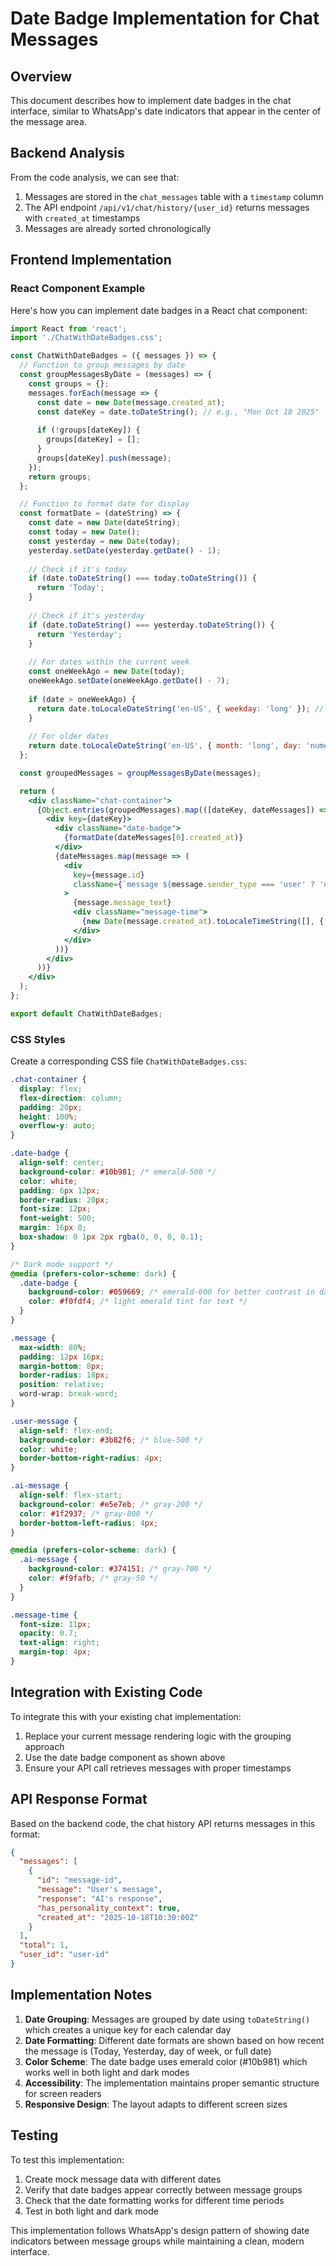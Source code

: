 # Date Badge Implementation for Chat Messages

## Overview
This document describes how to implement date badges in the chat interface, similar to WhatsApp's date indicators that appear in the center of the message area.

## Backend Analysis
From the code analysis, we can see that:

1. Messages are stored in the `chat_messages` table with a `timestamp` column
2. The API endpoint `/api/v1/chat/history/{user_id}` returns messages with `created_at` timestamps
3. Messages are already sorted chronologically

## Frontend Implementation

### React Component Example

Here's how you can implement date badges in a React chat component:

```jsx
import React from 'react';
import './ChatWithDateBadges.css';

const ChatWithDateBadges = ({ messages }) => {
  // Function to group messages by date
  const groupMessagesByDate = (messages) => {
    const groups = {};
    messages.forEach(message => {
      const date = new Date(message.created_at);
      const dateKey = date.toDateString(); // e.g., "Mon Oct 18 2025"
      
      if (!groups[dateKey]) {
        groups[dateKey] = [];
      }
      groups[dateKey].push(message);
    });
    return groups;
  };

  // Function to format date for display
  const formatDate = (dateString) => {
    const date = new Date(dateString);
    const today = new Date();
    const yesterday = new Date(today);
    yesterday.setDate(yesterday.getDate() - 1);
    
    // Check if it's today
    if (date.toDateString() === today.toDateString()) {
      return 'Today';
    }
    
    // Check if it's yesterday
    if (date.toDateString() === yesterday.toDateString()) {
      return 'Yesterday';
    }
    
    // For dates within the current week
    const oneWeekAgo = new Date(today);
    oneWeekAgo.setDate(oneWeekAgo.getDate() - 7);
    
    if (date > oneWeekAgo) {
      return date.toLocaleDateString('en-US', { weekday: 'long' }); // e.g., "Monday"
    }
    
    // For older dates
    return date.toLocaleDateString('en-US', { month: 'long', day: 'numeric', year: 'numeric' }); // e.g., "October 18, 2025"
  };

  const groupedMessages = groupMessagesByDate(messages);

  return (
    <div className="chat-container">
      {Object.entries(groupedMessages).map(([dateKey, dateMessages]) => (
        <div key={dateKey}>
          <div className="date-badge">
            {formatDate(dateMessages[0].created_at)}
          </div>
          {dateMessages.map(message => (
            <div 
              key={message.id} 
              className={`message ${message.sender_type === 'user' ? 'user-message' : 'ai-message'}`}
            >
              {message.message_text}
              <div className="message-time">
                {new Date(message.created_at).toLocaleTimeString([], { hour: '2-digit', minute: '2-digit' })}
              </div>
            </div>
          ))}
        </div>
      ))}
    </div>
  );
};

export default ChatWithDateBadges;
```

### CSS Styles

Create a corresponding CSS file `ChatWithDateBadges.css`:

```css
.chat-container {
  display: flex;
  flex-direction: column;
  padding: 20px;
  height: 100%;
  overflow-y: auto;
}

.date-badge {
  align-self: center;
  background-color: #10b981; /* emerald-500 */
  color: white;
  padding: 6px 12px;
  border-radius: 20px;
  font-size: 12px;
  font-weight: 500;
  margin: 16px 0;
  box-shadow: 0 1px 2px rgba(0, 0, 0, 0.1);
}

/* Dark mode support */
@media (prefers-color-scheme: dark) {
  .date-badge {
    background-color: #059669; /* emerald-600 for better contrast in dark mode */
    color: #f0fdf4; /* light emerald tint for text */
  }
}

.message {
  max-width: 80%;
  padding: 12px 16px;
  margin-bottom: 8px;
  border-radius: 18px;
  position: relative;
  word-wrap: break-word;
}

.user-message {
  align-self: flex-end;
  background-color: #3b82f6; /* blue-500 */
  color: white;
  border-bottom-right-radius: 4px;
}

.ai-message {
  align-self: flex-start;
  background-color: #e5e7eb; /* gray-200 */
  color: #1f2937; /* gray-800 */
  border-bottom-left-radius: 4px;
}

@media (prefers-color-scheme: dark) {
  .ai-message {
    background-color: #374151; /* gray-700 */
    color: #f9fafb; /* gray-50 */
  }
}

.message-time {
  font-size: 11px;
  opacity: 0.7;
  text-align: right;
  margin-top: 4px;
}
```

## Integration with Existing Code

To integrate this with your existing chat implementation:

1. Replace your current message rendering logic with the grouping approach
2. Use the date badge component as shown above
3. Ensure your API call retrieves messages with proper timestamps

## API Response Format

Based on the backend code, the chat history API returns messages in this format:

```json
{
  "messages": [
    {
      "id": "message-id",
      "message": "User's message",
      "response": "AI's response",
      "has_personality_context": true,
      "created_at": "2025-10-18T10:30:00Z"
    }
  ],
  "total": 1,
  "user_id": "user-id"
}
```

## Implementation Notes

1. **Date Grouping**: Messages are grouped by date using `toDateString()` which creates a unique key for each calendar day
2. **Date Formatting**: Different date formats are shown based on how recent the message is (Today, Yesterday, day of week, or full date)
3. **Color Scheme**: The date badge uses emerald color (#10b981) which works well in both light and dark modes
4. **Accessibility**: The implementation maintains proper semantic structure for screen readers
5. **Responsive Design**: The layout adapts to different screen sizes

## Testing

To test this implementation:

1. Create mock message data with different dates
2. Verify that date badges appear correctly between message groups
3. Check that the date formatting works for different time periods
4. Test in both light and dark mode

This implementation follows WhatsApp's design pattern of showing date indicators between message groups while maintaining a clean, modern interface.
